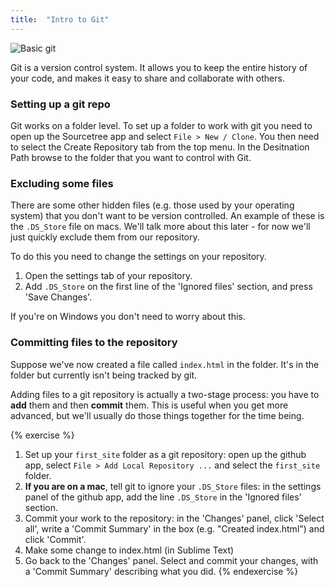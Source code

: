 ```yaml
---
title:  "Intro to Git"
---
```


![Basic git](/assets/basic_git.png)

Git is a version control system. It allows you to keep the entire history of your code, and makes it easy to share and collaborate with others.

### Setting up a git repo

Git works on a folder level. To set up a folder to work with git you need to open up the Sourcetree app and select `File > New / Clone`. You then need to select the Create Repository tab from the top menu. In the Desitnation Path browse to the folder that you want to control with Git.  


### Excluding some files

There are some other hidden files (e.g. those used by your operating system) that you don't want to be version controlled. An example of these is the `.DS_Store` file on macs. We'll talk more about this later - for now we'll just quickly exclude them from our repository.

To do this you need to change the settings on your repository.

1. Open the settings tab of your repository.
2. Add `.DS_Store` on the first line of the 'Ignored files' section, and press 'Save Changes'.

If you're on Windows you don't need to worry about this.

### Committing files to the repository

Suppose we've now created a file called `index.html` in the folder. It's in the folder but currently isn't being tracked by git. 

Adding files to a git repository is actually a two-stage process: you have to **add** them and then **commit** them. This is useful when you get more advanced, but we'll usually do those things together for the time being. 


{% exercise %}
1. Set up your `first_site` folder as a git repository: open up the github app, select `File > Add Local Repository ...` and select the `first_site` folder.
2. **If you are on a mac**, tell git to ignore your `.DS_Store` files: in the settings panel of the github app, add the line `.DS_Store` in the 'Ignored files' section.
3. Commit your work to the repository: in the 'Changes' panel, click 'Select all', write a 'Commit Summary' in the box (e.g. "Created index.html") and click 'Commit'.
6. Make some change to index.html (in Sublime Text)        
7. Go back to the 'Changes' panel. Select and commit your changes, with a 'Commit Summary' describing what you did.
{% endexercise %}